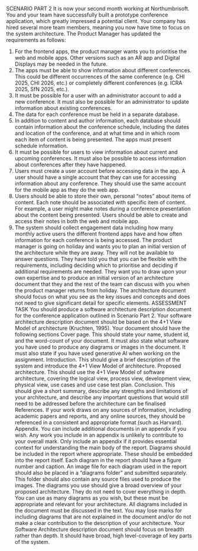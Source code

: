 SCENARIO PART 2
It is now your second month working at Northumbrisoft. You and your team have successfully built a
prototype conference application, which greatly impressed a potential client.
Your company has hired several more team members, meaning you now have time to focus on the
system architecture.
The Product Manager has updated the requirements as follows:
1. For the frontend apps, the product manager wants you to prioritise the web and mobile apps.
Other versions such as an AR app and Digital Displays may be needed in the future.
2. The apps must be able to show information about different conferences. This could be different
occurrences of the same conference (e.g. CHI 2025, CHI 2026, etc.) or completely different
conferences (e.g. ICRA 2025, SfN 2025, etc.).
3. It must be possible for a user with an administrator account to add a new conference. It must
also be possible for an administrator to update information about existing conferences.
4. The data for each conference must be held in a separate database.
5. In addition to content and author information, each database should contain information about
the conference schedule, including the dates and location of the conference, and at what time
and in which room each item of content is being presented. The apps must present schedule
information.
6. It must be possible for users to view information about current and upcoming conferences. It
must also be possible to access information about conferences after they have happened.
7. Users must create a user account before accessing data in the app. A user should have a single
account that they can use for accessing information about any conference. They should use the
same account for the mobile app as they do the web app.
8. Users should be able to store their own, personal “notes” about items of content. Each note
should be associated with specific item of content. For example, a user might make notes during
a conference presentation about the content being presented. Users should be able to create and
access their notes in both the web and mobile app.
9. The system should collect engagement data including how many monthly active users the
different frontend apps have and how often information for each conference is being accessed.
The product manager is going on holiday and wants you to plan an initial version of the architecture
while they are away. They will not be available to answer questions. They have told you that you can
be flexible with the requirements, including deciding which to prioritise and deciding if additional
requirements are needed. They want you to draw upon your own expertise and to produce an initial
version of an architecture document that they and the rest of the team can discuss with you when
the product manager returns from holiday. The architecture document should focus on what you
see as the key issues and concepts and does not need to give significant detail for specific elements.
ASSESSMENT TASK
You should produce a software architecture description document for the conference application
outlined in Scenario Part 2. Your software architecture description document should be based on the
4+1 View Model of architecture (Kruchten, 1995).
Your document should have the following sections
Cover page. This should state your name, student id, and the word-count of your document. It
must also state what software you have used to produce any diagrams or images in the
document. It must also state if you have used generative AI when working on the assignment.
Introduction. This should give a brief description of the system and introduce the 4+1 View
Model of architecture.
Proposed architecture. This should use the 4+1 View Model of software architecture, covering
the logical view, process view, development view, physical view, use cases and use case test plan.
Conclusion. This should give a short summary, describe any strengths and limitations of your
architecture, and describe any important questions that would still need to be addressed before
the architecture can be finalised
References. If your work draws on any sources of information, including academic papers and
reports, and any online sources, they should be referenced in a consistent and appropriate
format (such as Harvard).
Appendix. You can include additional documents in an appendix if you wish. Any work you
include in an appendix is unlikely to contribute to your overall mark. Only include an appendix if it
provides essential context for understanding the main body of the report.
Diagrams should be included in the report where appropriate. These should be embedded into the
report itself. Each diagram in the report should have a figure number and caption.
An image file for each diagram used in the report should also be placed in a “diagrams folder” and
submitted separately. This folder should also contain any source files used to produce the images.
The diagrams you use should give a broad overview of your proposed architecture. They do not need
to cover everything in depth. You can use as many diagrams as you wish, but these must be
appropriate and relevant for your architecture. All diagrams included in the document must be
discussed in the text. You may lose marks for including diagrams that are not explained in the
document and/or do not make a clear contribution to the description of your architecture.
Your Software Architecture description document should focus on breadth rather than depth. It
should have broad, high level-coverage of key parts of the system.